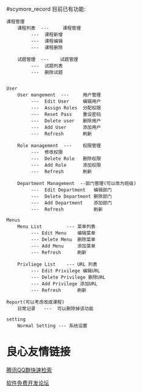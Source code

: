 #scymore_record
目前已有功能:

    课程管理
        课程列表  ---     课程管理
             ---  课程新增    
             ---  课程编辑
             ---  课程删除

        试题管理  ---    试题管理
             ---  试题列表
             ---  删除试题

        
    User
        User mangement  ---     用户管理
             ---  Edit User     编辑用户
             ---  Assign Roles  分配权限
             ---  Reset Pass    重设密码
             ---  Delete user   删除用户
             ---  Add User      添加用户
             ---  Refresh       刷新

        Role management  ---    权限管理
             ---  修改权限
             ---  Delete Role   删除权限
             ---  Add Role      添加权限
             ---  Refresh       刷新

        Department Management  --部门管理(可以改为班级)
             ---  Edit Department   编辑部门
             ---  Delete Department 删除部门
             ---  Add Department    添加部门
             ---  Refresh           刷新

    Menus
        Menu List         --- 菜单列表
             --- Edit Menu    编辑菜单
             --- Delete Menu  删除菜单
             --- Add Menu     添加菜单
             --- Refresh      刷新

        Privliege List    --- URL 列表
             --- Edit Privilege 编辑URL
             --- Delete Privilege 删除URL
             --- Add Privilege 添加URL
             --- Refresh      刷新

    Report(可以考虑改成课程)
        日常记录   ---  可以删除掉该功能

    setting
        Normal Setting --- 系统设置


 # 良心友情链接

[腾讯QQ群快速检索](http://u.720life.cn/s/8cf73f7c)

[软件免费开发论坛](http://u.720life.cn/s/bbb01dc0)